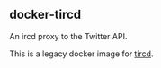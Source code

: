 ## docker-tircd

An ircd proxy to the Twitter API.

This is a legacy docker image for [tircd](https://code.google.com/p/tircd/).
